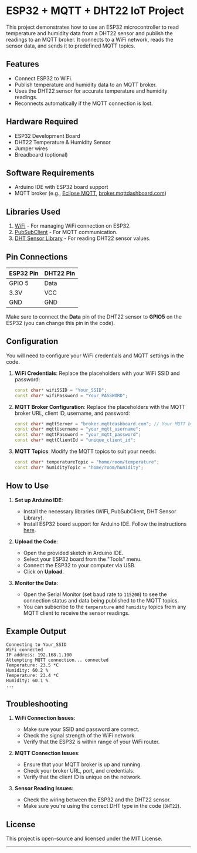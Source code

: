 
# ESP32 + MQTT + DHT22 IoT Project

This project demonstrates how to use an ESP32 microcontroller to read temperature and humidity data from a DHT22 sensor and publish the readings to an MQTT broker. It connects to a WiFi network, reads the sensor data, and sends it to predefined MQTT topics. 

## Features
- Connect ESP32 to WiFi.
- Publish temperature and humidity data to an MQTT broker.
- Uses the DHT22 sensor for accurate temperature and humidity readings.
- Reconnects automatically if the MQTT connection is lost.

## Hardware Required
- ESP32 Development Board
- DHT22 Temperature & Humidity Sensor
- Jumper wires
- Breadboard (optional)

## Software Requirements
- Arduino IDE with ESP32 board support
- MQTT broker (e.g., [Eclipse MQTT](https://iot.eclipse.org/getting-started), [broker.mqttdashboard.com](https://www.mqtt-dashboard.com/))

## Libraries Used
1. [WiFi](https://www.arduino.cc/en/Reference/WiFi) - For managing WiFi connection on ESP32.
2. [PubSubClient](https://github.com/knolleary/pubsubclient) - For MQTT communication.
3. [DHT Sensor Library](https://github.com/adafruit/DHT-sensor-library) - For reading DHT22 sensor values.

## Pin Connections

| ESP32 Pin | DHT22 Pin |
|-----------|-----------|
| GPIO 5    | Data      |
| 3.3V      | VCC       |
| GND       | GND       |

Make sure to connect the **Data** pin of the DHT22 sensor to **GPIO5** on the ESP32 (you can change this pin in the code).

## Configuration

You will need to configure your WiFi credentials and MQTT settings in the code.

1. **WiFi Credentials**: 
   Replace the placeholders with your WiFi SSID and password:
   ```cpp
   const char* wifiSSID = "Your_SSID";
   const char* wifiPassword = "Your_PASSWORD";
   ```

2. **MQTT Broker Configuration**:
   Replace the placeholders with the MQTT broker URL, client ID, username, and password:
   ```cpp
   const char* mqttServer = "broker.mqttdashboard.com"; // Your MQTT broker
   const char* mqttUsername = "your_mqtt_username";
   const char* mqttPassword = "your_mqtt_password";
   const char* mqttClientId = "unique_client_id";
   ```

3. **MQTT Topics**:
   Modify the MQTT topics to suit your needs:
   ```cpp
   const char* temperatureTopic = "home/room/temperature";
   const char* humidityTopic = "home/room/humidity";
   ```

## How to Use

1. **Set up Arduino IDE**:
   - Install the necessary libraries (WiFi, PubSubClient, DHT Sensor Library).
   - Install ESP32 board support for Arduino IDE. Follow the instructions [here](https://github.com/espressif/arduino-esp32).

2. **Upload the Code**:
   - Open the provided sketch in Arduino IDE.
   - Select your ESP32 board from the "Tools" menu.
   - Connect the ESP32 to your computer via USB.
   - Click on **Upload**.

3. **Monitor the Data**:
   - Open the Serial Monitor (set baud rate to `115200`) to see the connection status and data being published to the MQTT topics.
   - You can subscribe to the `temperature` and `humidity` topics from any MQTT client to receive the sensor readings.

## Example Output

```
Connecting to Your_SSID
WiFi connected
IP address: 192.168.1.100
Attempting MQTT connection... connected
Temperature: 23.5 *C
Humidity: 60.2 %
Temperature: 23.4 *C
Humidity: 60.1 %
...
```

## Troubleshooting

1. **WiFi Connection Issues**:
   - Make sure your SSID and password are correct.
   - Check the signal strength of the WiFi network.
   - Verify that the ESP32 is within range of your WiFi router.

2. **MQTT Connection Issues**:
   - Ensure that your MQTT broker is up and running.
   - Check your broker URL, port, and credentials.
   - Verify that the client ID is unique on the network.

3. **Sensor Reading Issues**:
   - Check the wiring between the ESP32 and the DHT22 sensor.
   - Make sure you're using the correct DHT type in the code (`DHT22`).

## License

This project is open-source and licensed under the MIT License.

---


